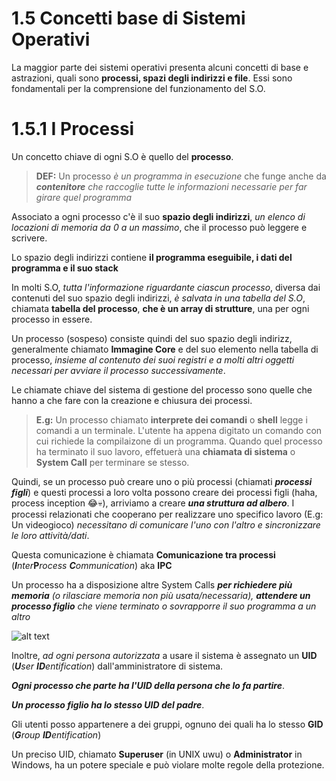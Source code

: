 # 1.5 Concetti base di Sistemi Operativi
La maggior parte dei sistemi operativi presenta alcuni concetti di base e astrazioni, quali sono **processi, spazi degli indirizzi e file**.
Essi sono fondamentali per la comprensione del funzionamento del S.O.

# 1.5.1 I Processi
Un concetto chiave di ogni S.O è quello del **processo**.

>**DEF:** Un processo *è un programma in esecuzione* che funge anche da ***contenitore** che raccoglie tutte le informazioni necessarie per far girare quel programma*

Associato a ogni processo c'è il suo **spazio degli indirizzi**, *un elenco di locazioni di memoria da 0 a un massimo*, che il processo può leggere e scrivere.

Lo spazio degli indirizzi contiene **il programma eseguibile, i dati del programma e il suo stack**

In molti S.O, *tutta l'informazione riguardante ciascun processo*, diversa dai contenuti del suo spazio degli indirizzi, *è salvata in una tabella del S.O*, chiamata **tabella del processo**, **che è un array di strutture**, una per ogni processo in essere.

Un processo (sospeso) consiste quindi del suo spazio degli indirizz, generalmente chiamato **Immagine Core** e del suo elemento nella tabella di processo, *insieme al contenuto dei suoi registri e a molti altri oggetti necessari per avviare il processo successivamente*.

Le chiamate chiave del sistema di gestione del processo sono quelle che hanno a che fare con la creazione e chiusura dei processi.

>**E.g:** 
Un processo chiamato **interprete dei comandi** o **shell** legge i comandi a un terminale. L'utente ha appena digitato un comando con cui richiede la compilaizone di un programma. Quando quel processo ha terminato il suo lavoro, effetuerà una **chiamata di sistema** o **System Call** per terminare se stesso.

Quindi, se un processo può creare uno o più processi (chiamati ***processi figli***) e questi processi a loro volta possono creare dei processi figli (haha, process inception 😂💀), arriviamo a creare ***una struttura ad albero***. 
I processi relazionati che cooperano per realizzare uno specifico lavoro (E.g: Un videogioco) *necessitano di comunicare l'uno con l'altro e sincronizzare le loro attività/dati*.

Questa comunicazione è chiamata **Comunicazione tra processi** (***I**nter***P***rocess **C**ommunication*) aka **IPC**

Un processo ha a disposizione altre System Calls ***per richiedere più memoria** (o rilasciare memoria non più usata/necessaria), **attendere un processo figlio** che viene terminato o sovrapporre il suo programma a un altro*

![alt text](https://i.imgur.com/dFJ930m.png)

Inoltre, *ad ogni persona autorizzata* a usare il sistema è assegnato un **UID** (***U**ser **ID**entification*) dall'amministratore di sistema.

***Ogni processo che parte ha l'UID della persona che lo fa partire***.

***Un processo figlio ha lo stesso UID del padre***.

Gli utenti posso appartenere a dei gruppi, ognuno dei quali ha lo stesso **GID** (***G**roup **ID**entification*)

Un preciso UID, chiamato **Superuser** (in UNIX uwu) o **Administrator** in Windows, ha un potere speciale e può violare molte regole della protezione.
